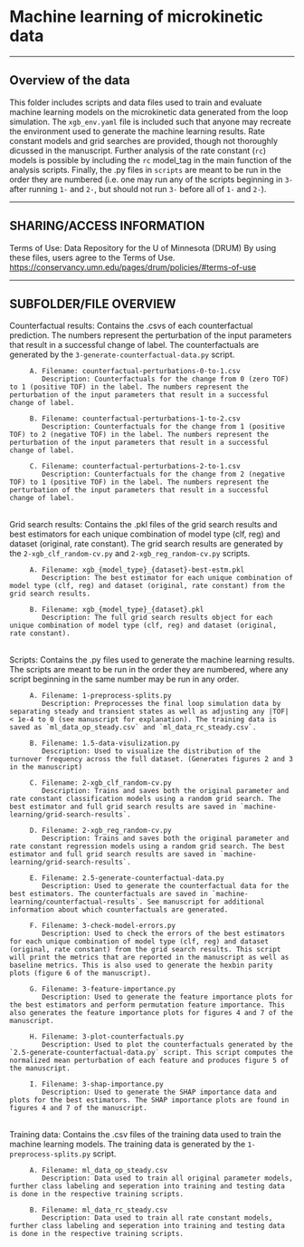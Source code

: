 # Machine learning of microkinetic data

--------------------

Overview of the data
--------------------

This folder includes scripts and data files used to train and evaluate machine learning models on the microkinetic data generated from the loop simulation. The `xgb_env.yaml` file is included such that anyone may recreate the environment used to generate the machine learning results. Rate constant models and grid searches are provided, though not thoroughly dicussed in the manuscript. Further analysis of the rate constant (`rc`) models is possible by including the `rc` model_tag in the main function of the analysis scripts. Finally, the .py files in `scripts` are meant to be run in the order they are numbered (i.e. one may run any of the scripts beginning in `3-` after running `1-` and `2-`, but should not run `3-` before all of `1-` and `2-`).

--------------------------

SHARING/ACCESS INFORMATION
--------------------------

Terms of Use: Data Repository for the U of Minnesota (DRUM) By using these files, users agree to the Terms of Use. <https://conservancy.umn.edu/pages/drum/policies/#terms-of-use>

---------------------

SUBFOLDER/FILE OVERVIEW
---------------------

   Counterfactual results: Contains the .csvs of each counterfactual prediction. The numbers represent the perturbation of the input parameters that result in a successful change of label. The counterfactuals are generated by the `3-generate-counterfactual-data.py` script.

         A. Filename: counterfactual-perturbations-0-to-1.csv
            Description: Counterfactuals for the change from 0 (zero TOF) to 1 (positive TOF) in the label. The numbers represent the perturbation of the input parameters that result in a successful change of label.
         
         B. Filename: counterfactual-perturbations-1-to-2.csv
            Description: Counterfactuals for the change from 1 (positive TOF) to 2 (negative TOF) in the label. The numbers represent the perturbation of the input parameters that result in a successful change of label.

         C. Filename: counterfactual-perturbations-2-to-1.csv
            Description: Counterfactuals for the change from 2 (negative TOF) to 1 (positive TOF) in the label. The numbers represent the perturbation of the input parameters that result in a successful change of label.

   \
   Grid search results: Contains the .pkl files of the grid search results and best estimators for each unique combination of model type (clf, reg) and dataset (original, rate constant). The grid search results are generated by the `2-xgb_clf_random-cv.py` and `2-xgb_reg_random-cv.py` scripts.

         A. Filename: xgb_{model_type}_{dataset}-best-estm.pkl
            Description: The best estimator for each unique combination of model type (clf, reg) and dataset (original, rate constant) from the grid search results.

         B. Filename: xgb_{model_type}_{dataset}.pkl
            Description: The full grid search results object for each unique combination of model type (clf, reg) and dataset (original, rate constant).

   \
   Scripts: Contains the .py files used to generate the machine learning results. The scripts are meant to be run in the order they are numbered, where any script beginning in the same number may be run in any order.

         A. Filename: 1-preprocess-splits.py
            Description: Preprocesses the final loop simulation data by separating steady and transient states as well as adjusting any |TOF| < 1e-4 to 0 (see manuscript for explanation). The training data is saved as `ml_data_op_steady.csv` and `ml_data_rc_steady.csv`.

         B. Filename: 1.5-data-visulization.py
            Description: Used to visualize the distribution of the turnover frequency across the full dataset. (Generates figures 2 and 3 in the manuscript)

         C. Filename: 2-xgb_clf_random-cv.py
            Description: Trains and saves both the original parameter and rate constant classification models using a random grid search. The best estimator and full grid search results are saved in `machine-learning/grid-search-results`.

         D. Filename: 2-xgb_reg_random-cv.py
            Description: Trains and saves both the original parameter and rate constant regression models using a random grid search. The best estimator and full grid search results are saved in `machine-learning/grid-search-results`.

         E. Filename: 2.5-generate-counterfactual-data.py
            Description: Used to generate the counterfactual data for the best estimators. The counterfactuals are saved in `machine-learning/counterfactual-results`. See manuscript for additional information about which counterfactuals are generated.

         F. Filename: 3-check-model-errors.py
            Description: Used to check the errors of the best estimators for each unique combination of model type (clf, reg) and dataset (original, rate constant) from the grid search results. This script will print the metrics that are reported in the manuscript as well as baseline metrics. This is also used to generate the hexbin parity plots (figure 6 of the manuscript).
         
         G. Filename: 3-feature-importance.py
            Description: Used to generate the feature importance plots for the best estimators and perform permutation feature importance. This also generates the feature importance plots for figures 4 and 7 of the manuscript.
         
         H. Filename: 3-plot-counterfactuals.py
            Description: Used to plot the counterfactuals generated by the `2.5-generate-counterfactual-data.py` script. This script computes the normalized mean perturbation of each feature and produces figure 5 of the manuscript.

         I. Filename: 3-shap-importance.py
            Description: Used to generate the SHAP importance data and plots for the best estimators. The SHAP importance plots are found in figures 4 and 7 of the manuscript.

   \
   Training data: Contains the .csv files of the training data used to train the machine learning models. The training data is generated by the `1-preprocess-splits.py` script.

         A. Filename: ml_data_op_steady.csv
            Description: Data used to train all original parameter models, further class labeling and seperation into training and testing data is done in the respective training scripts.
         
         B. Filename: ml_data_rc_steady.csv
            Description: Data used to train all rate constant models, further class labeling and seperation into training and testing data is done in the respective training scripts.
